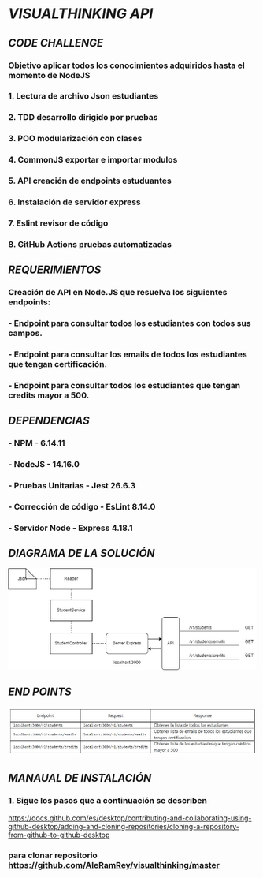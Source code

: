 # _VISUALTHINKING API_

## _CODE CHALLENGE_

### Objetivo aplicar todos los conocimientos adquiridos hasta el momento de NodeJS
### 1. Lectura de archivo Json estudiantes
### 2. TDD desarrollo dirigido por pruebas
### 3. POO modularización con clases
### 4. CommonJS exportar e importar modulos
### 5. API creación de endpoints estuduantes
### 6. Instalación de servidor express
### 7. Eslint revisor de código  
### 8. GitHub Actions pruebas automatizadas

## _REQUERIMIENTOS_

### Creación de API en Node.JS que resuelva los siguientes endpoints: 
### - Endpoint para consultar todos los estudiantes con todos sus campos.
### - Endpoint para consultar los emails de todos los estudiantes que tengan certificación.
### - Endpoint para consultar todos los estudiantes que tengan credits mayor a 500.


## _DEPENDENCIAS_

### - NPM - 6.14.11
### - NodeJS - 14.16.0  
### - Pruebas Unitarias - Jest 26.6.3
### - Corrección de código - EsLint 8.14.0
### - Servidor Node - Express 4.18.1

## _DIAGRAMA DE LA SOLUCIÓN_

![](https://github.com/AleRamRey/visualthinking/blob/master/lib/utils/diagrama.jpg)


## _END POINTS_

![](https://github.com/AleRamRey/visualthinking/blob/master/lib/utils/endpoits.JPG)

## _MANAUAL DE INSTALACIÓN_

### 1. Sigue los pasos que a continuación se describen 

https://docs.github.com/es/desktop/contributing-and-collaborating-using-github-desktop/adding-and-cloning-repositories/cloning-a-repository-from-github-to-github-desktop

### para clonar repositorio https://github.com/AleRamRey/visualthinking/master
